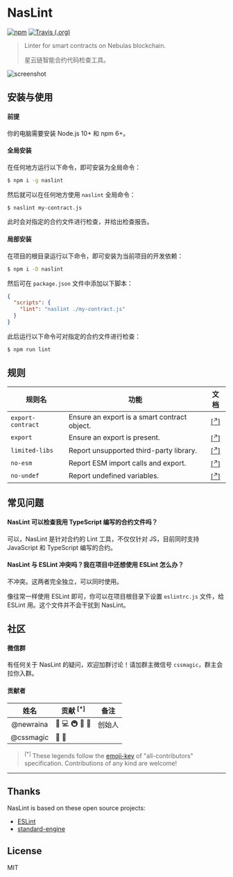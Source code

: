# NasLint

[![npm](https://img.shields.io/npm/v/naslint.svg?style=popout-square)](https://www.npmjs.com/package/naslint)
[![Travis (.org)](https://img.shields.io/travis/NasaTeam/naslint.svg?style=popout-square)](https://travis-ci.org/NasaTeam/naslint)

> Linter for smart contracts on Nebulas blockchain.
>
> 星云链智能合约代码检查工具。

![screenshot](https://user-images.githubusercontent.com/1231359/46247345-88fa7f80-c43c-11e8-94e6-2cd8a3723a2e.png)

## 安装与使用

#### 前提

你的电脑需要安装 Node.js 10+ 和 npm 6+。

#### 全局安装

在任何地方运行以下命令，即可安装为全局命令：

```sh
$ npm i -g naslint
```

然后就可以在任何地方使用 `naslint` 全局命令：

```sh
$ naslint my-contract.js
```

此时会对指定的合约文件进行检查，并给出检查报告。

#### 局部安装

在项目的根目录运行以下命令，即可安装为当前项目的开发依赖：

```sh
$ npm i -D naslint
```

然后可在 `package.json` 文件中添加以下脚本：

```json
{
  "scripts": {
    "lint": "naslint ./my-contract.js"
  }
}
```

此后运行以下命令可对指定的合约文件进行检查：

```sh
$ npm run lint
```

## 规则

| 规则名            | 功能                                         |                                                     文档                                                      |
| ----------------- | -------------------------------------------- | :-----------------------------------------------------------------------------------------------------------: |
| `export-contract` | Ensure an export is a smart contract object. | [[<sup>↗</sup>]](https://github.com/NasaTeam/eslint-plugin-nebulas/blob/master/docs/rules/export-contract.md) |
| `export`          | Ensure an export is present.                 |     [[<sup>↗</sup>]](https://github.com/NasaTeam/eslint-plugin-nebulas/blob/master/docs/rules/export.md)      |
| `limited-libs`    | Report unsupported third-party library.      |  [[<sup>↗</sup>]](https://github.com/NasaTeam/eslint-plugin-nebulas/blob/master/docs/rules/limited-libs.md)   |
| `no-esm`          | Report ESM import calls and export.          |     [[<sup>↗</sup>]](https://github.com/NasaTeam/eslint-plugin-nebulas/blob/master/docs/rules/no-esm.md)      |
| `no-undef`        | Report undefined variables.                  |                           [[<sup>↗</sup>]](https://eslint.org/docs/rules/no-undef)                            |

## 常见问题

#### NasLint 可以检查我用 TypeScript 编写的合约文件吗？

可以，NasLint 是针对合约的 Lint 工具，不仅仅针对 JS，目前同时支持 JavaScript 和 TypeScript 编写的合约。

#### NasLint 与 ESLint 冲突吗？我在项目中还想使用 ESLint 怎么办？

不冲突。这两者完全独立，可以同时使用。

像往常一样使用 ESLint 即可，你可以在项目根目录下设置 `eslintrc.js` 文件，给 ESLint 用。这个文件并不会干扰到 NasLint。

## 社区

#### 微信群

有任何关于 NasLint 的疑问，欢迎加群讨论！请加群主微信号 `cssmagic`，群主会拉你入群。

#### 贡献者 <a name="contributors">&nbsp;</a>

|   姓名    | 贡献 <sup>[*]</sup> | 备注   |
| :-------: | ------------------- | ------ |
| @newraina | 🤔 💻 🚇 🔌 📖      | 创始人 |
| @cssmagic | 🤔 📖               |

> <sup>[*]</sup> These legends follow the [emoji-key](https://github.com/kentcdodds/all-contributors#emoji-key) of "all-contributors" specification. Contributions of any kind are welcome!

---

## Thanks

NasLint is based on these open source projects:

- [ESLint](https://eslint.org/)
- [standard-engine](https://github.com/standard/standard-engine)

## License

MIT
